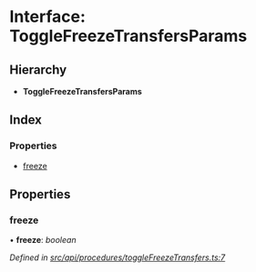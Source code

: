 # Interface: ToggleFreezeTransfersParams

## Hierarchy

* **ToggleFreezeTransfersParams**

## Index

### Properties

* [freeze](_src_api_procedures_togglefreezetransfers_.togglefreezetransfersparams.md#freeze)

## Properties

###  freeze

• **freeze**: *boolean*

*Defined in [src/api/procedures/toggleFreezeTransfers.ts:7](https://github.com/PolymathNetwork/polymesh-sdk/blob/2aa4a44/src/api/procedures/toggleFreezeTransfers.ts#L7)*
